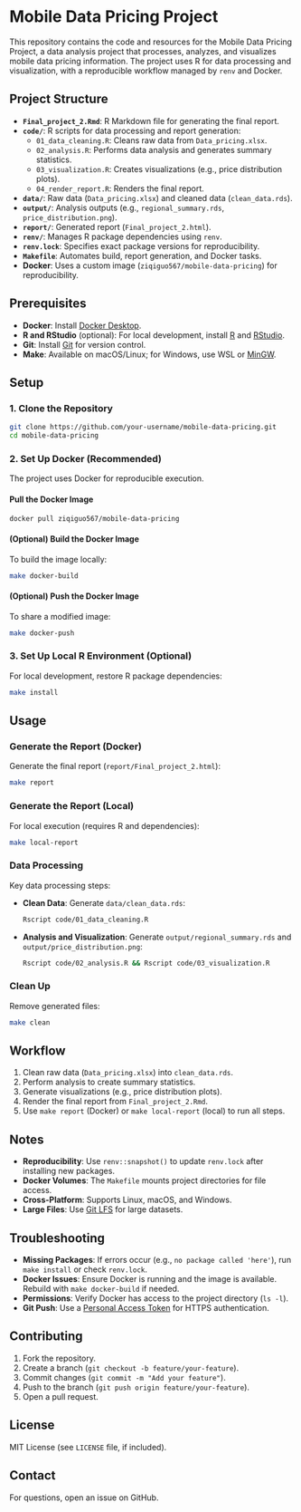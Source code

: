 # Mobile Data Pricing Project

This repository contains the code and resources for the Mobile Data Pricing Project, a data analysis project that processes, analyzes, and visualizes mobile data pricing information. The project uses R for data processing and visualization, with a reproducible workflow managed by `renv` and Docker.

## Project Structure

- **`Final_project_2.Rmd`**: R Markdown file for generating the final report.
- **`code/`**: R scripts for data processing and report generation:
  - `01_data_cleaning.R`: Cleans raw data from `Data_pricing.xlsx`.
  - `02_analysis.R`: Performs data analysis and generates summary statistics.
  - `03_visualization.R`: Creates visualizations (e.g., price distribution plots).
  - `04_render_report.R`: Renders the final report.
- **`data/`**: Raw data (`Data_pricing.xlsx`) and cleaned data (`clean_data.rds`).
- **`output/`**: Analysis outputs (e.g., `regional_summary.rds`, `price_distribution.png`).
- **`report/`**: Generated report (`Final_project_2.html`).
- **`renv/`**: Manages R package dependencies using `renv`.
- **`renv.lock`**: Specifies exact package versions for reproducibility.
- **`Makefile`**: Automates build, report generation, and Docker tasks.
- **Docker**: Uses a custom image (`ziqiguo567/mobile-data-pricing`) for reproducibility.

## Prerequisites

- **Docker**: Install [Docker Desktop](https://www.docker.com/products/docker-desktop/).
- **R and RStudio** (optional): For local development, install [R](https://www.r-project.org/) and [RStudio](https://posit.co/download/rstudio-desktop/).
- **Git**: Install [Git](https://git-scm.com/) for version control.
- **Make**: Available on macOS/Linux; for Windows, use WSL or [MinGW](http://www.mingw.org/).

## Setup

### 1. Clone the Repository

```bash
git clone https://github.com/your-username/mobile-data-pricing.git
cd mobile-data-pricing
```

### 2. Set Up Docker (Recommended)

The project uses Docker for reproducible execution.

#### Pull the Docker Image

```bash
docker pull ziqiguo567/mobile-data-pricing
```

#### (Optional) Build the Docker Image

To build the image locally:

```bash
make docker-build
```

#### (Optional) Push the Docker Image

To share a modified image:

```bash
make docker-push
```

### 3. Set Up Local R Environment (Optional)

For local development, restore R package dependencies:

```bash
make install
```

## Usage

### Generate the Report (Docker)

Generate the final report (`report/Final_project_2.html`):

```bash
make report
```

### Generate the Report (Local)

For local execution (requires R and dependencies):

```bash
make local-report
```

### Data Processing

Key data processing steps:

- **Clean Data**: Generate `data/clean_data.rds`:

  ```bash
  Rscript code/01_data_cleaning.R
  ```

- **Analysis and Visualization**: Generate `output/regional_summary.rds` and `output/price_distribution.png`:

  ```bash
  Rscript code/02_analysis.R && Rscript code/03_visualization.R
  ```

### Clean Up

Remove generated files:

```bash
make clean
```

## Workflow

1. Clean raw data (`Data_pricing.xlsx`) into `clean_data.rds`.
2. Perform analysis to create summary statistics.
3. Generate visualizations (e.g., price distribution plots).
4. Render the final report from `Final_project_2.Rmd`.
5. Use `make report` (Docker) or `make local-report` (local) to run all steps.

## Notes

- **Reproducibility**: Use `renv::snapshot()` to update `renv.lock` after installing new packages.
- **Docker Volumes**: The `Makefile` mounts project directories for file access.
- **Cross-Platform**: Supports Linux, macOS, and Windows.
- **Large Files**: Use [Git LFS](https://git-lfs.github.com/) for large datasets.

## Troubleshooting

- **Missing Packages**: If errors occur (e.g., `no package called 'here'`), run `make install` or check `renv.lock`.
- **Docker Issues**: Ensure Docker is running and the image is available. Rebuild with `make docker-build` if needed.
- **Permissions**: Verify Docker has access to the project directory (`ls -l`).
- **Git Push**: Use a [Personal Access Token](https://github.com/settings/tokens) for HTTPS authentication.

## Contributing

1. Fork the repository.
2. Create a branch (`git checkout -b feature/your-feature`).
3. Commit changes (`git commit -m "Add your feature"`).
4. Push to the branch (`git push origin feature/your-feature`).
5. Open a pull request.

## License

MIT License (see `LICENSE` file, if included).

## Contact

For questions, open an issue on GitHub.